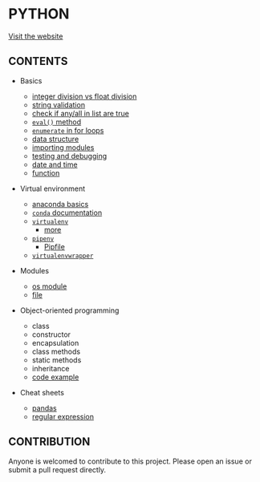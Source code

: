 # PYTHON

[Visit the website](https://flaviaouyang.github.io/python/)

## CONTENTS

- Basics

  - [integer division vs float division](https://github.com/flaviaouyang/python/blob/master/basics/div.py)
  - [string validation](https://github.com/flaviaouyang/python/blob/master/basics/string_validation.py)
  - [check if any/all in list are true](https://github.com/flaviaouyang/python/blob/master/basics/check_truth.py)
  - [`eval()` method](./basics/eval-method/eval.md)
  - [`enumerate` in for loops](https://github.com/flaviaouyang/python/blob/master/basics/enumerate_function.py)
  - [data structure](./basics/data-structure/comparison.md)
  - [importing modules](./basics/import-module/)
  - [testing and debugging](./basics/test-debug.md)
  - [date and time](./basics/date-time.md)
  - [function](./basics/function.md)

- Virtual environment

  - [anaconda basics](./virtual-environment/anaconda.md)
  - [`conda` documentation](./virtual-environment/conda.md)
  - [`virtualenv`](./virtual-environment/virtualenv/virtualenv.md)
    - [more](./virtual-environment/virtualenv/virtualenv-more.md)
  - [`pipenv`](./virtual-environment//pipenv-example/shell_scripts.md)
    - [Pipfile](./virtual-environment/pipenv-example/Pipfile)
  - [`virtualenvwrapper`](./virtual-environment/virtualenvwrapper.md)

- Modules

  - [os module](https://github.com/flaviaouyang/python/blob/master/modules/os/basics.py)
  - [file](https://github.com/flaviaouyang/python/blob/master/modules/file/basics.py)

- Object-oriented programming

  - class
  - constructor
  - encapsulation
  - class methods
  - static methods
  - inheritance
  - [code example](./object-oriented-programming/Dog.py)

- Cheat sheets
  - [pandas](./cheat-sheet/pandas.pdf)
  - [regular expression](./cheat-sheet/regex.md)

## CONTRIBUTION

Anyone is welcomed to contribute to this project. Please open an issue or submit a pull request directly.
